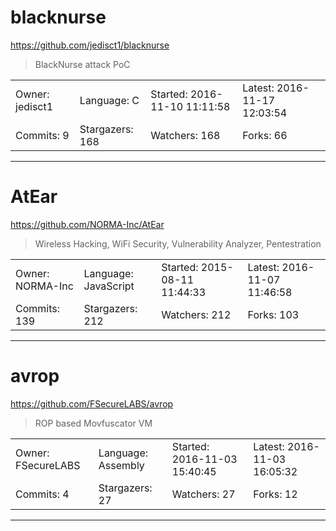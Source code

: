# blacknurse

https://github.com/jedisct1/blacknurse
<blockquote>
BlackNurse attack PoC
</blockquote>

<table>
<tr><td>Owner: jedisct1</td>
    <td>Language: C</td>
    <td>Started: 2016-11-10 11:11:58</td>
    <td>Latest: 2016-11-17 12:03:54</td></tr>
<tr><td>Commits: 9</td>
    <td>Stargazers: 168</td>
    <td>Watchers: 168</td>
    <td>Forks: 66</td></tr>
</table>

---

# AtEar

https://github.com/NORMA-Inc/AtEar
<blockquote>
Wireless Hacking, WiFi Security, Vulnerability Analyzer, Pentestration
</blockquote>

<table>
<tr><td>Owner: NORMA-Inc</td>
    <td>Language: JavaScript</td>
    <td>Started: 2015-08-11 11:44:33</td>
    <td>Latest: 2016-11-07 11:46:58</td></tr>
<tr><td>Commits: 139</td>
    <td>Stargazers: 212</td>
    <td>Watchers: 212</td>
    <td>Forks: 103</td></tr>
</table>

---

# avrop

https://github.com/FSecureLABS/avrop
<blockquote>
ROP based Movfuscator VM
</blockquote>

<table>
<tr><td>Owner: FSecureLABS</td>
    <td>Language: Assembly</td>
    <td>Started: 2016-11-03 15:40:45</td>
    <td>Latest: 2016-11-03 16:05:32</td></tr>
<tr><td>Commits: 4</td>
    <td>Stargazers: 27</td>
    <td>Watchers: 27</td>
    <td>Forks: 12</td></tr>
</table>

---


